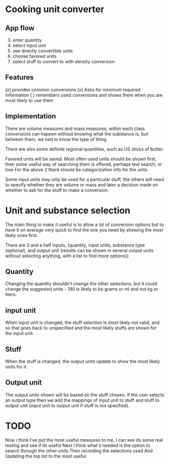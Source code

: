 # Cooking unit converter

## App flow

3. enter quantity
2. select input unit
4. see directly convertible units
1. choose favored units
5. select stuff to convert to with density conversion

## Features

[x] provides common conversions
[x] Asks for minimum required information
[ ] remembers used conversions and shows them when you are most likely to use them

## Implementation

There are volume measures and mass measures, within each class conversions can happen without knowing what the substance is, but between them, we ned to know the type of thing.

There are also some definite regional quantities, such as US sticks of butter.

Favored units will be saved.
Most often used units should be shown first, then some useful way of searching them is offered, perhaps text search, or tree
For the above 2 there should be categorization info for the units.

Some input units may only be used for a particular stuff, the others will need to specify whether they are volume or mass and later a decision made on whether to ask for the stuff to make a conversion.

# Unit and substance selection

The main thing to make it useful is to allow a lot of conversion options but to have it on average very quick to find the one you need by showing the most likely ones first.

There are 3 and a half inputs, (quantity, input units, substance type (optional), and output unit (results can be shown in several output units without selecting anything, with a list to find more options))

## Quantity

Changing the quantity shouldn't change the other selections, but it could change the suggested units - 190 is likely to be grams or ml and not kg or liters.

## input unit 

When input unit is changed, the stuff selection is most likely not valid, and so that goes back to unspecified and the most likely stuffs are shown for the input unit.

## Stuff

When the stuff is changed, the output units update to show the most likely units for it.

## Output unit

The output units shown will be based on the stuff chosen. If the user selects an output type then we add the mappings of input unit to stuff and stuff to output unit (input unit to output unit if stuff is not specified).

# TODO

Now i think I've put the most useful measures to me, I can see do some real testing and see if its useful
Next I think what's needed is the option to search through the other units
Then recording the selections used
And Updating the top list to the most useful